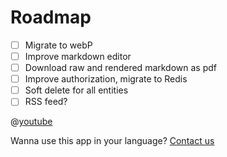 # Roadmap

- [ ] Migrate to webP
- [ ] Improve markdown editor
- [ ] Download raw and rendered markdown as pdf
- [ ] Improve authorization, migrate to Redis
- [ ] Soft delete for all entities
- [ ] RSS feed?

@[youtube](https://www.youtube.com/watch?v=dQw4w9WgXcQ)

Wanna use this app in your language? [Contact us](#)
